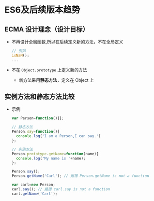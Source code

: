 # ES6及后续版本趋势

## ECMA 设计理念（设计目标）

- 不再设计全局函数,所以在后续定义新的方法，不在全局定义

    ```js
    // 例如
    isNaN();
    ...
    ```

- 不在 `Object.prototype` 上定义新的方法

  - 新方法采用**静态方法**，定义在 Object 上

## 实例方法和静态方法比较

- 示例

    ```js
    var Person=function(){};

    // 静态方法
    Person.say=function(){
      console.log('I am a Person,I can say.')
    };

    // 实例方法
    Person.prototype.getName=function(name){
      console.log('My name is '+name);
    };

    Person.say();
    Person.getName('Carl'); // 报错 Person.getName is not a function

    var carl=new Person;
    carl.say(); // 报错 carl.say is not a function
    carl.getName('Carl');
    ```
